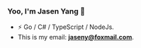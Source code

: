 ### Yoo, I'm Jasen Yang 👋

- ⚡ Go / C# / TypeScript / NodeJs.
- This is my email: **jaseny@foxmail.com**.


